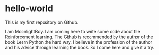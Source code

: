 # hello-world
This is my first repository on Github.

I am MoonlightBoy. I am coming here to write some code about the Reinforcement learning. The Github is recommended by the author of the book Learn Python the hard way. I believe in the profession of the author and his advice through learning the book. So I come here and give it a try.
